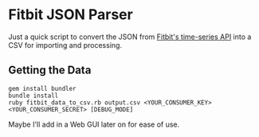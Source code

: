 Fitbit JSON Parser
==================

Just a quick script to convert the JSON from [Fitbit's time-series API](https://wiki.fitbit.com/display/API/API-Get-Time-Series) into a CSV for importing and processing.

Getting the Data
----------------

```
gem install bundler
bundle install
ruby fitbit_data_to_csv.rb output.csv <YOUR_CONSUMER_KEY> <YOUR_CONSUMER_SECRET> [DEBUG_MODE]
```

Maybe I'll add in a Web GUI later on for ease of use.
